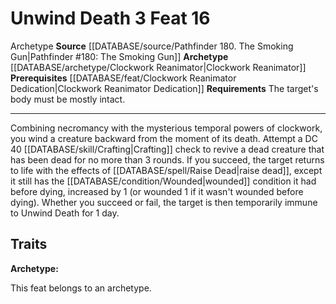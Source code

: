 ﻿---
actions: '[three-actions]'
cost: null
element: null
feat: Unwind Death
frequency: null
heighten_level: null
id: '3653'
level: '16'
name: Unwind Death
prerequisite: '[[DATABASE/feat/Clockwork Reanimator Dedication|Clockwork Reanimator
  Dedication]]'
rarity: Common
requirement: The target's body must be mostly intact.
rus_type_level: null
school: null
source: '[[DATABASE/source/Pathfinder 180. The Smoking Gun|Pathfinder #180: The Smoking
  Gun]]'
subcategory: null
trait:
- '[[DATABASE/trait/Archetype|Archetype]]'
trigger: null
type: Feat

---
# Unwind Death <span class="action-icon">3</span> <span class="item-type">Feat 16</span>

<span class="item-trait">Archetype</span>
**Source** [[DATABASE/source/Pathfinder 180. The Smoking Gun|Pathfinder #180: The Smoking Gun]]
**Archetype** [[DATABASE/archetype/Clockwork Reanimator|Clockwork Reanimator]]
**Prerequisites** [[DATABASE/feat/Clockwork Reanimator Dedication|Clockwork Reanimator Dedication]]
**Requirements** The target's body must be mostly intact.

---
Combining necromancy with the mysterious temporal powers of clockwork, you wind a creature backward from the moment of its death. Attempt a DC 40 [[DATABASE/skill/Crafting|Crafting]] check to revive a dead creature that has been dead for no more than 3 rounds. If you succeed, the target returns to life with the effects of [[DATABASE/spell/Raise Dead|raise dead]], except it still has the [[DATABASE/condition/Wounded|wounded]] condition it had before dying, increased by 1 (or wounded 1 if it wasn't wounded before dying). Whether you succeed or fail, the target is then temporarily immune to Unwind Death for 1 day.

## Traits

**Archetype:**

This feat belongs to an archetype.